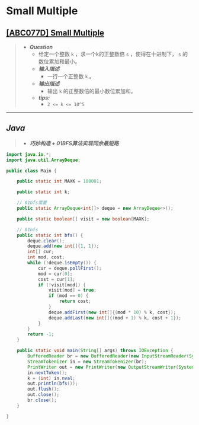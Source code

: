# Small Multiple

## [[ABC077D] Small Multiple](https://www.luogu.com.cn/problem/AT_arc084_b)

> - ***Question***
>   - 给定一个整数 `k` ，求一个k的正整数倍 `s` ，使得在十进制下， `s` 的数位累加和最小。
>   - ***输入描述***
>     - 一行一个正整数 `k` 。
>   - ***输出描述***
>     - 输出 `k` 的正整数倍的最小数位累加和。
>   - ***tips:***
>     - `2 <= k <= 10^5`

---

## *Java*

> - ***巧妙构造 + 01BFS算法实现同余最短路***

```java
import java.io.*;
import java.util.ArrayDeque;

public class Main {

    public static int MAXK = 100001;

    public static int k;

    // 01bfs需要
    public static ArrayDeque<int[]> deque = new ArrayDeque<>();

    public static boolean[] visit = new boolean[MAXK];

    // 01bfs
    public static int bfs() {
        deque.clear();
        deque.add(new int[]{1, 1});
        int[] cur;
        int mod, cost;
        while (!deque.isEmpty()) {
            cur = deque.pollFirst();
            mod = cur[0];
            cost = cur[1];
            if (!visit[mod]) {
                visit[mod] = true;
                if (mod == 0) {
                    return cost;
                }
                deque.addFirst(new int[]{(mod * 10) % k, cost});
                deque.addLast(new int[]{(mod + 1) % k, cost + 1});
            }
        }
        return -1;
    }

    public static void main(String[] args) throws IOException {
        BufferedReader br = new BufferedReader(new InputStreamReader(System.in));
        StreamTokenizer in = new StreamTokenizer(br);
        PrintWriter out = new PrintWriter(new OutputStreamWriter(System.out));
        in.nextToken();
        k = (int) in.nval;
        out.println(bfs());
        out.flush();
        out.close();
        br.close();
    }

}
```
